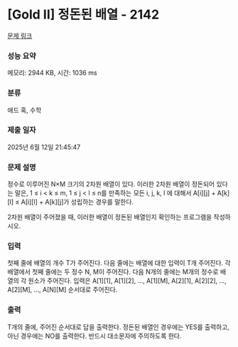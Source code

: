 # [Gold II] 정돈된 배열 - 2142 

[문제 링크](https://www.acmicpc.net/problem/2142) 

### 성능 요약

메모리: 2944 KB, 시간: 1036 ms

### 분류

애드 혹, 수학

### 제출 일자

2025년 6월 12일 21:45:47

### 문제 설명

<p>정수로 이루어진 N×M 크기의 2차원 배열이 있다. 이러한 2차원 배열이 정돈되어 있다는 말은, 1 ≤ i < k ≤ m, 1 ≤ j < l ≤ n를 만족하는 모든 i, j, k, l 에 대해서 A[i][j] + A[k][l] ≤ A[i][l] + A[k][j]가 성립하는 경우를 말한다.</p>

<p>2차원 배열이 주어졌을 때, 이러한 배열이 정돈된 배열인지 확인하는 프로그램을 작성하시오.</p>

### 입력 

 <p>첫째 줄에 배열의 개수 T가 주어진다. 다음 줄에는 배열에 대한 입력이 T개 주어진다. 각 배열에서 첫째 줄에는 두 정수 N, M이 주어진다. 다음 N개의 줄에는 M개의 정수로 배열의 각 원소가 주어진다. 입력은 A[1][1], A[1][2], …, A[1][M], A[2][1], A[2][2], …, A[2][M], …, A[N][M] 순서대로 주어진다.</p>

### 출력 

 <p>T개의 줄에, 주어진 순서대로 답을 출력한다. 정돈된 배열인 경우에는 YES를 출력하고, 아닌 경우에는 NO를 출력한다. 반드시 대소문자에 주의하도록 한다.</p>

